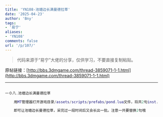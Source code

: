 ```yaml
---
title: 'YN108-池塘边长满曼德拉草'
date: '2025-04-23'
author: 'Bny'
tags:
- '易宁'
aliases:
- 'YN108'
comments: false
url: '/p/107/'
---
```


> 代码来源于“易宁”大佬的分享，仅供学习，不要直接复制粘贴。

原帖链接：[http://bbs.3dmgame.com/thread-3859071-1-1.html](http://bbs.3dmgame.com/thread-3859071-1-1.html)

---

```lua  

一０八.池塘边长满曼德拉草

	用MT管理器打开游戏目录/assets/scripts/prefabs/pond.lua文件，将共2句inst.planttype = "marsh_plant"均替换为inst.planttype = "mandrake"

	即可让池塘边长曼德拉草，采完过一段时间后又会长出一批。注意一共要替换2句哦

```  

